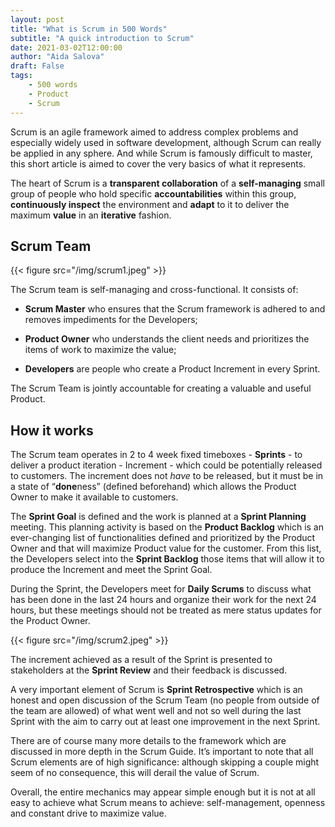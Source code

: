 ```yaml
---
layout: post
title: "What is Scrum in 500 Words"
subtitle: "A quick introduction to Scrum"
date: 2021-03-02T12:00:00
author: "Aida Salova"
draft: False
tags: 
    - 500 words
    - Product
    - Scrum
---
```


Scrum is an agile framework aimed to address complex problems and especially widely used in software development, although Scrum can really be applied in any sphere. And while Scrum is famously difficult to master, this short article is aimed to cover the very basics of what it represents.

The heart of Scrum is a **transparent collaboration** of a **self-managing** small group of people who hold specific **accountabilities** within this group, **continuously inspect** the environment and **adapt** to it to deliver the maximum **value** in an **iterative** fashion. 

## Scrum Team

{{< figure src="/img/scrum1.jpeg" >}}

The Scrum team is self-managing and cross-functional. It consists of:

- **Scrum Master** who ensures that the Scrum framework is adhered to and removes impediments for the Developers;

- **Product Owner** who understands the client needs and prioritizes the items of work to maximize the value;

- **Developers** are people who create a Product Increment in every Sprint.

The Scrum Team is jointly accountable for creating a valuable and useful Product. 

## How it works

The Scrum team operates in 2 to 4 week fixed timeboxes - **Sprints** - to deliver a product iteration - Increment - which could be potentially released to customers. The increment does not *have* to be released, but it must be in a state of “**done**ness” (defined beforehand) which allows the Product Owner to make it available to customers.

The **Sprint Goal** is defined and the work is planned at a **Sprint Planning** meeting. This planning activity is based on the **Product Backlog** which is an ever-changing list of functionalities defined and prioritized by the Product Owner and that will maximize Product value for the customer. From this list, the Developers select into the **Sprint Backlog** those items that will allow it to produce the Increment and meet the Sprint Goal. 

During the Sprint, the Developers meet for **Daily Scrums** to discuss what has been done in the last 24 hours and organize their work for the next 24 hours, but these meetings should not be treated as mere status updates for the Product Owner.

{{< figure src="/img/scrum2.jpeg" >}}

The increment achieved as a result of the Sprint is presented to stakeholders at the **Sprint Review** and their feedback is discussed. 

A very important element of Scrum is **Sprint Retrospective** which is an honest and open discussion of the Scrum Team (no people from outside of the team are allowed) of what went well and not so well during the last Sprint with the aim to carry out at least one improvement in the next Sprint.

There are of course many more details to the framework which are discussed in more depth in the Scrum Guide. It’s important to note that all Scrum elements are of high significance: although skipping a couple might seem of no consequence, this will derail the value of Scrum. 

Overall, the entire mechanics may appear simple enough but it is not at all easy to achieve what Scrum means to achieve: self-management, openness and constant drive to maximize value.  

